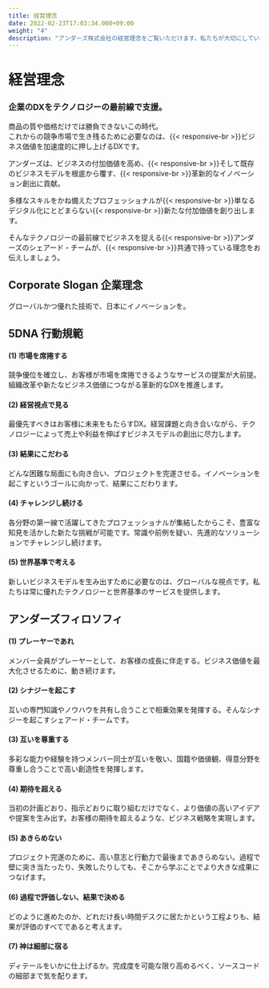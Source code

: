 ```yaml
---
title: 経営理念
date: 2022-02-23T17:03:34.000+09:00
weight: "4"
description: "アンダーズ株式会社の経営理念をご覧いただけます。私たちが大切にしている企業理念・5DNA 行動規範・アンダーズフィロソフィについてご紹介いたします。"
---
```

# 経営理念



### 企業のDXをテクノロジーの最前線で支援。

商品の質や価格だけでは勝負できないこの時代。  
これからの競争市場で生き残るために必要なのは、{{< responsive-br >}}ビジネス価値を加速度的に押し上げるDXです。

アンダーズは、ビジネスの付加価値を高め、{{< responsive-br >}}そして既存のビジネスモデルを根底から覆す、{{< responsive-br >}}革新的なイノベーション創出に貢献。

多様なスキルをかね備えたプロフェッショナルが{{< responsive-br >}}単なるデジタル化にとどまらない{{< responsive-br >}}新たな付加価値を創り出します。

そんなテクノロジーの最前線でビジネスを捉える{{< responsive-br >}}アンダーズのシェアード・チームが、{{< responsive-br >}}共通で持っている理念をお伝えしましょう。



## Corporate Slogan 企業理念

<font class="font-bold text-xl">グローバルかつ優れた技術で、日本にイノベーションを。</font>



## 5DNA 行動規範



#### (1)	市場を席捲する

競争優位を確立し、お客様が市場を席捲できるようなサービスの提案が大前提。組織改革や新たなビジネス価値につながる革新的なDXを推進します。



#### (2)	経営視点で見る

最優先すべきはお客様に未来をもたらすDX。経営課題と向き合いながら、テクノロジーによって売上や利益を伸ばすビジネスモデルの創出に尽力します。



#### (3)	結果にこだわる

どんな困難な局面にも向き合い、プロジェクトを完遂させる。イノベーションを起こすというゴールに向かって、結果にこだわります。



#### (4)	チャレンジし続ける

各分野の第一線で活躍してきたプロフェッショナルが集結したからこそ、豊富な知見を活かした新たな挑戦が可能です。常識や前例を疑い、先進的なソリューションでチャレンジし続けます。



#### (5)	世界基準で考える

新しいビジネスモデルを生み出すために必要なのは、グローバルな視点です。私たちは常に優れたテクノロジーと世界基準のサービスを提供します。



## アンダーズフィロソフィ



#### (1)	プレーヤーであれ

メンバー全員がプレーヤーとして、お客様の成長に伴走する。ビジネス価値を最大化させるために、動き続けます。



#### (2)	シナジーを起こす

互いの専門知識やノウハウを共有し合うことで相乗効果を発揮する。そんなシナジーを起こすシェアード・チームです。



#### (3)	互いを尊重する

多彩な能力や経験を持つメンバー同士が互いを敬い、国籍や価値観、得意分野を尊重し合うことで高い創造性を発揮します。



#### (4)	期待を超える

当初の計画どおり、指示どおりに取り組むだけでなく、より価値の高いアイデアや提案を生み出す。お客様の期待を超えるような、ビジネス戦略を実現します。



#### (5)	あきらめない

プロジェクト完遂のために、高い意志と行動力で最後まであきらめない。過程で壁に突き当たったり、失敗したりしても、そこから学ぶことでより大きな成果につなげます。



#### (6)	過程で評価しない、結果で決める

どのように進めたのか、どれだけ長い時間デスクに居たかという工程よりも、結果が評価のすべてであると考えます。



#### (7)	神は細部に宿る

ディテールをいかに仕上げるか。完成度を可能な限り高めるべく、ソースコードの細部まで気を配ります。
